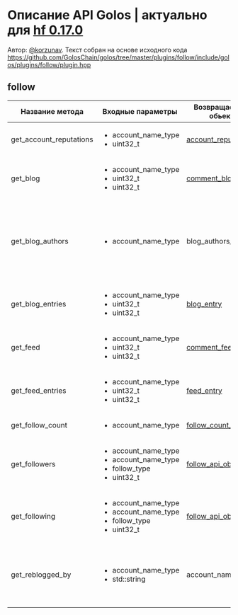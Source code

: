 # Описание API Golos | актуально для [hf 0.17.0](https://github.com/GolosChain/golos/releases/tag/v0.17.0)
Автор: [@korzunav](https://golos.io/@korzunav). Текст собран на основе исходного кода https://github.com/GolosChain/golos/tree/master/plugins/follow/include/golos/plugins/follow/plugin.hpp
## follow
|Название метода|Входные параметры|Возвращаемый обьект|Описание|
|---------------|-----------------|-------------------|--------|
|get_account_reputations|<ul><li>account_name_type</li><li>uint32_t</li></ul>|[account_reputation](../objects/account_reputation.md)||
|get_blog|<ul><li>account_name_type</li><li>uint32_t</li><li>uint32_t</li></ul>|[comment_blog_entry](../objects/comment_blog_entry.md)||
|get_blog_authors|<ul><li>account_name_type</li></ul>|blog_authors_r|Gets a list of authors that have had their content reblogged on a given blog account|
|get_blog_entries|<ul><li>account_name_type</li><li>uint32_t</li><li>uint32_t</li></ul>|[blog_entry](../objects/blog_entry.md)||
|get_feed|<ul><li>account_name_type</li><li>uint32_t</li><li>uint32_t</li></ul>|[comment_feed_entry](../objects/comment_feed_entry.md)||
|get_feed_entries|<ul><li>account_name_type</li><li>uint32_t</li><li>uint32_t</li></ul>|[feed_entry](../objects/feed_entry.md)||
|get_follow_count|<ul><li>account_name_type</li></ul>|[follow_count_api_obj](../objects/follow_count_api_obj.md)||
|get_followers|<ul><li>account_name_type</li><li>account_name_type</li><li>follow_type</li><li>uint32_t</li></ul>|[follow_api_object](../objects/follow_api_object.md)||
|get_following|<ul><li>account_name_type</li><li>account_name_type</li><li>follow_type</li><li>uint32_t</li></ul>|[follow_api_object](../objects/follow_api_object.md)||
|get_reblogged_by|<ul><li>account_name_type</li><li>std::string</li></ul>|account_name_type|Gets list of accounts that have reblogged a particular post|
